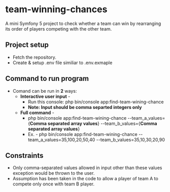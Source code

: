 # team-winning-chances
A mini Symfony 5 project to check whether a team can win by rearranging its order of players competing with the other team.

## Project setup
  * Fetch the repository.
  * Create & setup .env file similiar to .env.exmaple

## Command to run program
  * Comand can be run in **2** ways:
    * **Interactive user input** -  
        * Run this console: php bin/console app:find-team-wining-chance 
        * **Note: Input should be comma separted integers only**
    * **Full command** -    
       * php bin/console app:find-team-wining-chance --team_a_values={__**Comma separated array values**__} --team_b_values={__**Comma separated array values**__}
       * Ex. - php bin/console app:find-team-wining-chance --team_a_values=35,100,20,50,40 --team_b_values=35,10,30,20,90

## Constraints
  * Only comma-separated values allowed in input other than these values exception would be thrown to the user.
  * Assumption has been taken in the code to allow a player of team A to compete only once with team B player.

